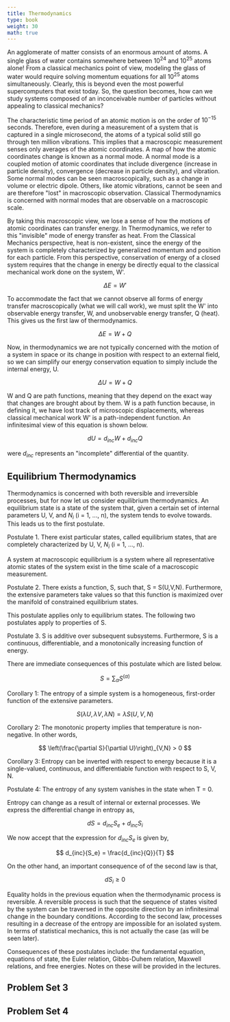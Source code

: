 ```yaml
---
title: Thermodynamics
type: book
weight: 30
math: true
---
```


<!--more-->

An agglomerate of matter consists of an enormous amount of atoms. A single glass of water contains somewhere between $10^{24}$ and $10^{25}$ atoms alone! From a classical mechanics point of view, modeling the glass of water would require solving momentum equations for all $10^{25}$ atoms simultaneously. Clearly, this is beyond even the most powerful supercomputers that exist today. So, the question becomes, how can we study systems composed of an inconceivable number of particles without appealing to classical mechanics?

The characteristic time period of an atomic motion is on the order of $10^{-15}$ seconds. Therefore, even during a measurement of a system that is captured in a single microsecond, the atoms of a typical solid still go through ten million vibrations. This implies that a macroscopic measurement senses only averages of the atomic coordinates. A map of how the atomic coordinates change is known as a normal mode. A normal mode is a coupled motion of atomic coordinates that include divergence (increase in particle density), convergence (decrease in particle density), and vibration. Some normal modes can be seen macroscopically, such as a change in volume or electric dipole. Others, like atomic vibrations, cannot be seen and are therefore "lost" in macroscopic observation. Classical Thermodynamics is concerned with normal modes that are observable on a macroscopic scale.

By taking this macroscopic view, we lose a sense of how the motions of atomic coordinates can transfer energy. In Thermodynamics, we refer to this "invisible" mode of energy transfer as heat. From the Classical Mechanics perspective, heat is non-existent, since the energy of the system is completely characterized by generalized momentum and position for each particle. From this perspective, conservation of energy of a closed system requires that the change in energy be directly equal to the classical mechanical work done on the system, W'.

$$
    \Delta E = W'
$$

To accommodate the fact that we cannot observe all forms of energy transfer macroscopically (what we will call work), we must split the W' into observable energy transfer, W, and unobservable energy transfer, Q (heat). This gives us the first law of thermodynamics. 

$$
    \Delta E = W + Q
$$

Now, in thermodynamics we are not typically concerned with the motion of a system in space or its change in position with respect to an external field, so we can simplify our energy conservation equation to simply include the internal energy, U.

$$
    \Delta U = W + Q
$$

W and Q are path functions, meaning that they depend on the exact way that changes are brought about by them. W is a path function because, in defining it, we have lost track of microscopic displacements, whereas classical mechanical work W' is a path-independent function. An infinitesimal view of this equation is shown below.

$$
    dU = d_{inc} W + d_{inc} Q
$$

were $d_{inc}$ represents an "incomplete" differential of the quantity.

## Equilibrium Thermodynamics

Thermodynamics is concerned with both reversible and irreversible processes, but for now let us consider equilibrium thermodynamics. An equilibrium state is a state of the system that, given a certain set of internal parameters U, V, and $N_i$ (i = 1, ..., n), the system tends to evolve towards. This leads us to the first postulate.

Postulate 1. There exist particular states, called equilibrium states, that are completely characterized by U, V, $N_i$ (i = 1, ..., n).

A system at macroscopic equilibrium is a system where all representative atomic states of the system exist in the time scale of a macroscopic measurement.

Postulate 2. There exists a function, S, such that, S = S(U,V,N). Furthermore, the extensive parameters take values so that this function is maximized over the manifold of constrained equilibrium states.

This postulate applies only to equilibrium states. The following two postulates apply to properties of S.

Postulate 3. S is additive over subsequent subsystems. Furthermore, S is a continuous, differentiable, and a monotonically increasing function of energy.

There are immediate consequences of this postulate which are listed below.

$$
    S = \sum_{\alpha}S^{(\alpha)}
$$

Corollary 1: The entropy of a simple system is a homogeneous, first-order function of the extensive parameters.

$$
    S(\lambda U, \lambda V, \lambda N) = \lambda S(U, V, N)
$$

Corollary 2: The monotonic property implies that temperature is non-negative. In other words, 

$$
    \left(\frac{\partial S}{\partial U}\right)_{V,N} > 0
$$

Corollary 3: Entropy can be inverted with respect to energy because it is a single-valued, continuous, and differentiable function with respect to S, V, N.

Postulate 4: The entropy of any system vanishes in the state when T = 0.

Entropy can change as a result of internal or external processes. We express the differential change in entropy as, 

$$
    dS = d_{inc}{S_e} + d_{inc}{S_i}
$$

We now accept that the expression for $d_{inc}{S_e}$ is given by,

$$
d_{inc}{S_e} = \frac{d_{inc}{Q}}{T} 
$$

On the other hand, an important consequence of of the second law is that, 

$$
d{S_i} \geq 0 
$$

Equality holds in the previous equation when the thermodynamic process is reversible. A reversible process is such that the sequence of states visited by the system can be traversed in the opposite direction by an infinitesimal change in the boundary conditions. According to the second law, processes resulting in a decrease of the entropy are impossible for an isolated system. In terms of statistical mechanics, this is not actually the case (as will be seen later).

Consequences of these postulates include: the fundamental equation, equations of state, the Euler relation, Gibbs-Duhem relation, Maxwell relations, and free energies. Notes on these will be provided in the lectures.

## Problem Set 3

## Problem Set 4
